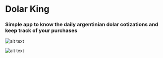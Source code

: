 #  Dolar King

### Simple app to know the daily argentinian dolar cotizations and keep track of your purchases

![alt text](https://github.com/[carlosmariacaraccia]/[Dolar-King]/blob/[main]/MainScreen.png?raw=true)

![alt text](https://github.com/[carlosmariacaraccia]/[Dolar-King]/blob/[main]/CurrencyConverterScreen.png?raw=true)



